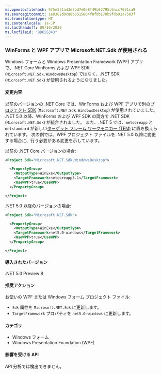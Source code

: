 ```yaml
---
ms.openlocfilehash: 975e331ad3e7bd7e0e8f49b62795c6acc7031ca9
ms.sourcegitcommit: 1e8382d0ce8b5515864f8fbb178b9fd692a7503f
ms.translationtype: HT
ms.contentlocale: ja-JP
ms.lasthandoff: 09/10/2020
ms.locfileid: "89656343"
---
```

### <a name="winforms-and-wpf-apps-use-microsoftnetsdk"></a>WinForms と WPF アプリで Microsoft.NET.Sdk が使用される

Windows フォームと Windows Presentation Framework (WPF) アプリで、.NET Core WinForms および WPF SDK (`Microsoft.NET.Sdk.WindowsDesktop`) ではなく、.NET SDK (`Microsoft.NET.Sdk`) が使用されるようになりました。

#### <a name="change-description"></a>変更内容

以前のバージョンの .NET Core では、WinForms および WPF アプリで別の[プロジェクト SDK](../../../../docs/core/project-sdk/overview.md) (`Microsoft.NET.Sdk.WindowsDesktop`) が使用されていました。 .NET 5.0 以降、WinForms および WPF SDK の両方で .NET SDK (`Microsoft.NET.Sdk`) が統合されました。 また、.NET 5 では、`netcoreapp` と `netstandard` が新しい[ターゲット フレーム ワークモニカー (TFM)](../../../../docs/standard/frameworks.md) に置き換えられています。 次の例では、WPF プロジェクト ファイルを .NET 5.0 以降に変更する場合に、行う必要がある変更を示しています。

以前の .NET Core バージョンの場合:

```xml
<Project Sdk="Microsoft.NET.Sdk.WindowsDesktop">

  <PropertyGroup>
    <OutputType>WinExe</OutputType>
    <TargetFramework>netcoreapp3.1</TargetFramework>
    <UseWPF>true</UseWPF>
  </PropertyGroup>

</Project>
```

.NET 5.0 以降のバージョンの場合:

```xml
<Project Sdk="Microsoft.NET.Sdk">

  <PropertyGroup>
    <OutputType>WinExe</OutputType>
    <TargetFramework>net5.0-windows</TargetFramework>
    <UseWPF>true</UseWPF>
  </PropertyGroup>

</Project>
```

#### <a name="version-introduced"></a>導入されたバージョン

.NET 5.0 Preview 8

#### <a name="recommended-action"></a>推奨アクション

お使いの WPF または Windows フォーム プロジェクト ファイル:

- `Sdk` 属性を `Microsoft.NET.Sdk` に更新します。
- `TargetFramework` プロパティを `net5.0-windows` に更新します。

#### <a name="category"></a>カテゴリ

- Windows フォーム
- Windows Presentation Foundation (WPF)

#### <a name="affected-apis"></a>影響を受ける API

API 分析では検出できません。

<!-- 

#### Affected APIs

Not detectable via API analysis.

-->
